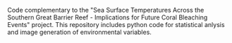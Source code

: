 Code complementary to the "Sea Surface Temperatures Across the Southern Great Barrier Reef - Implications for Future Coral Bleaching Events" project.
This repository includes python code for statistical anlysis and image generation of environmental variables.




